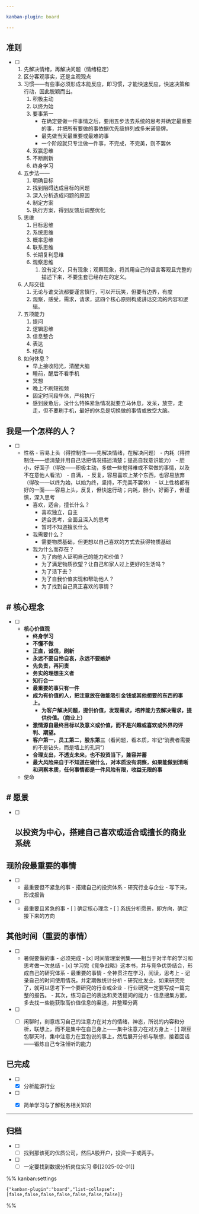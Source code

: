 ```yaml
---

kanban-plugin: board

---
```


## 准则

- [ ] 1. 先解决情绪，再解决问题（情绪稳定）
	2. 区分客观事实，还是主观观点
	3. 习惯——有些事必须形成本能反应，即习惯，才能快速反应，快速决策和行动，因此脱颖而出。
		1. 积极主动
		2. 以终为始
		3. 要事第一
			- 在确定要做一件事情之后，要用五步法去系统的思考并确定最重要的事，并把所有要做的事依据优先级排列成多米诺骨牌。
			- 最先做当天最重要或最难的事
			- 一个阶段就只专注做一件事，不完成，不完美，则不罢休
		4. 双赢思维
		5. 不断刷新
		6. 终身学习
	4. 五步法——
		1. 明确目标
		2. 找到阻碍达成目标的问题
		3. 深入分析造成问题的原因
		4. 制定方案
		5. 执行方案，得到反馈后调整优化
	5. 思维
		1. 目标思维
		2. 系统思维
		3. 概率思维
		4. 联系思维
		5. 长期复利思维
		6. 观察思维
			1. 没有定义，只有现象；观察现象，将其用自己的语言客观且完整的描述下来，不要生套已经存在的定义。
	6. 人际交往
		1. 无论与谁交流都要谨言慎行，可以开玩笑，但要有边界，有度
		2. 观察，感受，需求，请求，这四个核心原则构成讲话交流的内容和逻辑。
	7. 五项能力
		1. 提问
		2. 逻辑思维
		3. 信息整合
		4. 表达
		5. 结构
	8. 如何休息？
		- 早上接收阳光，清醒大脑
		- 睡前，醒后不看手机
		- 冥想
		- 晚上不刷短视频
		- 固定时间段午休，严格执行
		- 感到疲惫后，没什么特殊紧急情况就要立马休息，发呆，放空，走走，但不要刷手机，最好的休息是切换做的事情或放空大脑。


## 我是一个怎样的人？

- [ ] - 性格
		- 容易上头（得控制住——先解决情绪，在解决问题）
		- 内耗（得控制住——想清楚并用自己话把情况描述清楚；提高自我意识能力）
		- 胆小，好面子（得改——积极主动，多做一些觉得难或不常做的事情，以及不在意他人看法）
		- 自满，
		- 反复，容易喜欢上某个东西，也容易放弃（得改——以终为始，以始为终，坚持，不完美不罢休）
			- 以上性格都有好的一面——容易上头，反复，但快速行动；内耗，胆小，好面子，但谨慎，深入思考
	- 喜欢，适合，擅长什么？
		- 喜欢独立，自主
		- 适合思考，全面且深入的思考
		- 暂时不知道擅长什么
	- 我需要什么？
		- 需要物质基础，但更想以自己喜欢的方式去获得物质基础
	- 我为什么而存在？
		- 为了向他人证明自己的能力和价值？
		- 为了满足物质欲望？让自己和家人过上更好的生活吗？
		- 为了活下去？
		- 为了自我价值实现和帮助他人？
		- 为了找到自己真正喜欢的事情？


## # 核心理念

- [ ] -  **核心价值观**
		- **终身学习**
		- **不懂不做** 
		- **正直，诚信，刷新**
		- **永远不要自怜自哀，永远不要嫉妒**
		- **先负责，再问责**
		- **务实的理想主义者**
		- **知行合一**
		- **最重要的事只有一件**
		- **成为有价值的人，把注意放在做能吸引金钱或其他想要的东西的事上。**
			- **为客户解决问题，提供价值，发现需求，培养能力去解决需求，提供价值。（商业上）**
		- **激情源自最终目标以及意义或价值，而不是兴趣或喜欢或外界的评判、期望。**
		- **客户第一，员工第二，股东第三**（看问题，看本质，牢记“消费者需要的不是钻头，而是墙上的孔洞”）
		- **合理支出，不透支未来，也不投资当下，兼容并蓄**
		- **最大风险来自于不知道在做什么，对本质没有洞察，如果能做到清晰和洞察本质，任何事情都是一件风险有限，收益无限的事**
	- 使命


## # 愿景

- [ ] ## 以投资为中心，搭建自己喜欢或适合或擅长的商业系统


## 现阶段最重要的事情

- [ ] - 最重要但不紧急的事
		- 搭建自己的投资体系
		- 研究行业与企业
			- 写下来，形成报告
- [ ] - 最重要且紧急的事
		- [ ] 确定核心理念
		- [ ] 系统分析愿景，即方向，确定接下来的方向


## 其他时间（重要的事情）

- [ ] - 暑假要做的事
		- 必须完成
			- [x] 时间管理案例集——相当于对半年的学习和思考做一次总结
			- [x] 学习完《竞争战略》这本书，并与竞争优势结合，形成自己的研究体系
		- 最重要的事情
			- 全神贯注在学习，阅读，思考上
				- 记录自己的时间使用情况，并定期做统计分析
			- 研究批发业，如果研究完了，就可以思考下一个要研究的行业或企业
				- 行业研究一定要写成一篇完整的报告。
			- 其次，练习自己的表达和灵活提问的能力
			- 信息搜集方面，多去找一些能获取高价值信息的渠道，并整理分离
- [ ] - [ ] 闲聊时，刻意练习自己的注意力在对方的情绪，神态，所说的内容和分析，联想上，而不是集中在自己身上——集中注意力在对方身上
		- [ ] 跟豆包聊天时，集中注意力在豆包说的事上，然后展开分析与联想，接着回话——锻炼自己专注倾听的能力


## 已完成

- [ ] - [x] 分析能源行业
- [ ] - [x] 简单学习与了解税务相关知识


***

## 归档

- [ ] - [ ] 找到那该死的优质公司，然后A股开户，投资一手或两手。
- [ ] - [ ] 一定要找到数据分析岗位实习
	@[[2025-02-01]]

%% kanban:settings
```
{"kanban-plugin":"board","list-collapse":[false,false,false,false,false,false,false]}
```
%%